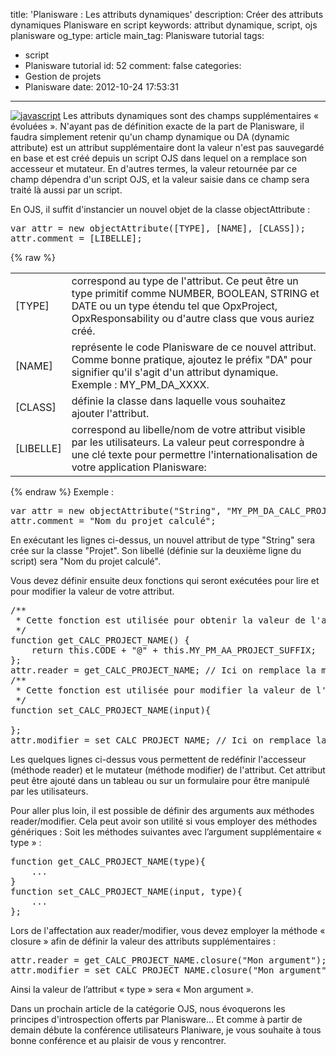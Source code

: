 title: 'Planisware : Les attributs dynamiques'
description: Créer des attributs dynamiques Planisware en script
keywords: attribut dynamique, script, ojs planisware
og_type: article
main_tag: Planisware tutorial
tags:
  - script
  - Planisware tutorial
id: 52
comment: false
categories:
  - Gestion de projets
  - Planisware
date: 2012-10-24 17:53:31
---

[![](/blog/wp-content/uploads/2012/10/javascript-150x150.jpg "javascript")](/blog/wp-content/uploads/2012/10/javascript.jpg)
Les attributs dynamiques sont des champs supplémentaires « évoluées ». 
N'ayant pas de définition exacte de la part de Planisware, il faudra simplement retenir qu'un champ dynamique ou DA (dynamic attribute) est un attribut supplémentaire dont la valeur n'est pas sauvegardé en base et est créé depuis un script OJS dans lequel on a remplace son accesseur et mutateur. 
En d'autres termes, la valeur retournée par ce champ dépendra d'un script OJS, et la valeur saisie dans ce champ sera traité là aussi par un script.
<!-- more -->
En OJS, il suffit d'instancier un nouvel objet de la classe objectAttribute :
<pre lang="JAVASCRIPT">var attr = new objectAttribute([TYPE], [NAME], [CLASS]);
attr.comment = [LIBELLE];</pre>

{% raw %}
<div class="table-responsive">
	<table class="table table-bordered table-striped">
<tbody>
<tr>
<td>[TYPE]</td>
<td>correspond au type de l'attribut. Ce peut être un type primitif comme NUMBER, BOOLEAN, STRING et DATE ou un type étendu tel que OpxProject, OpxResponsability ou d'autre class que vous auriez créé.</td>
</tr><tr><td>[NAME]</td>
<td>représente le code Planisware de ce nouvel attribut. Comme bonne pratique, ajoutez le préfix "DA" pour signifier qu'il s'agit d'un attribut dynamique. Exemple : MY_PM_DA_XXXX.</td>
</tr><tr><td>[CLASS]</td>
<td>définie la classe dans laquelle vous souhaitez ajouter l'attribut.</td>
</tr><tr><td>[LIBELLE]</td>
<td>correspond au libelle/nom de votre attribut visible par les utilisateurs. La valeur peut correspondre à une clé texte pour permettre l'internationalisation de votre application Planisware:</td>
</tr>
</tbody>
</table>
</div>
{% endraw %}
Exemple :
<pre lang="JAVASCRIPT">var attr = new objectAttribute("String", "MY_PM_DA_CALC_PROJECT_NAME", "OpxProject");
attr.comment = "Nom du projet calculé";</pre>

En exécutant les lignes ci-dessus, un nouvel attribut de type "String" sera crée sur la classe "Projet". Son libellé (définie sur la deuxième ligne du script) sera "Nom du projet calculé".

Vous devez définir ensuite deux fonctions qui seront exécutées pour lire et pour modifier la valeur de votre attribut.
<pre lang="JAVASCRIPT">/**
 * Cette fonction est utilisée pour obtenir la valeur de l'attribut dynamique MY_PM_DA_CALC_PROJECT_NAME
 */
function get_CALC_PROJECT_NAME() {
    return this.CODE + "@" + this.MY_PM_AA_PROJECT_SUFFIX;
};
attr.reader = get_CALC_PROJECT_NAME; // Ici on remplace la méthode définie par défaut pour lire la valeur de l'attribut
/**
 * Cette fonction est utilisée pour modifier la valeur de l'attribut dynamique MY_PM_DA_CALC_PROJECT_NAME
 */
function set_CALC_PROJECT_NAME(input){

};
attr.modifier = set_CALC_PROJECT_NAME; // Ici on remplace la méthode définie par défaut pour modifier la valeur de l'attribut</pre>

Les quelques lignes ci-dessus vous permettent de redéfinir l'accesseur (méthode reader) et le mutateur (méthode modifier) de l'attribut. Cet attribut peut être ajouté dans un tableau ou sur un formulaire pour être manipulé par les utilisateurs.

Pour aller plus loin, il est possible de définir des arguments aux méthodes reader/modifier. Cela peut avoir son utilité si vous employer des méthodes génériques :
Soit les méthodes suivantes avec l’argument supplémentaire « type » :
<pre lang="JAVASCRIPT">function get_CALC_PROJECT_NAME(type){
	...
}
function set_CALC_PROJECT_NAME(input, type){
	...  
};</pre>
Lors de l'affectation aux reader/modifier, vous devez employer la méthode « closure » afin de définir la valeur des attributs supplémentaires :
<pre lang="JAVASCRIPT">attr.reader = get_CALC_PROJECT_NAME.closure("Mon argument");
attr.modifier = set_CALC_PROJECT_NAME.closure("Mon argument");</pre>
Ainsi la valeur de l’attribut « type » sera « Mon argument ».

Dans un prochain article de la catégorie OJS, nous évoquerons les principes d'introspection offerts par Planisware...
Et comme à partir de demain débute la conférence utilisateurs Planiware, je vous souhaite à tous bonne conférence et au plaisir de vous y rencontrer.
